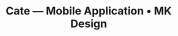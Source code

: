 ---
href: /projects/cate/
image: /images/cate/cate.png
preview: /images/cate/cate.png
alt: |
  Cate branding preview
title: |
  Cate — Mobile Application • MK Design
seo: |
  An accessibility case study, focused on creating a research-driven visual solution for supporting persons with aphasia in communicating reliably.
keywords: |
  Accessibility, Mobile, Application, UI/UX, Branding, Digital, Graphic, Design
previousurl: "/projects/animalia/"
name: "Cate — Mobile App"
nexturl: "/projects/eaj/"
dates: "2020–2021"
named: cate
finalproduct-image: "/images/cate/finalproduct-image.png"
finalproduct-alt: "Placeholder Cate logo, until project is completed"
finalproduct-mockup: "/images/cate/mockup.png"
mockup-alt: "Mockup of Cate's branding on a Samsung phone"
---